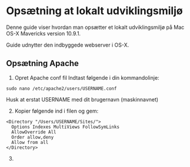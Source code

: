 # Opsætning at lokalt udviklingsmiljø

Denne guide viser hvordan man opsætter et lokalt udviklingsmiljø på Mac OS-X Mavericks version 10.9.1.

Guide udnytter den indbyggede webserver i OS-X.

## Opsætning Apache

1. Opret Apache conf fil
 Indtast følgende i din kommandolinje:  
 
 ```
 sudo nano /etc/apache2/users/USERNAME.conf
 ```  
 
 Husk at erstat USERNAME med dit brugernavn (maskinnavnet)

2. Kopier følgende ind i filen og gem:
```
<Directory "/Users/USERNAME/Sites/">
  Options Indexes MultiViews FollowSymLinks
  AllowOverride All
  Order allow,deny
  Allow from all
</Directory>
```

3. 